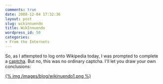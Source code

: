 ```yaml
---
comments: true
date: 2008-12-04 17:32:36
layout: post
slug: wikinnuendo
title: WikInnuendo
wordpress_id: 50
categories:
- From the Internets
---
```


So, as I attempted to log onto Wikipedia today, I was prompted to complete a [captcha](http://en.wikipedia.org/wiki/CAPTCHA). But no, this was no ordinary captcha. I'll let you draw your own conclusions:

[{% img /images/blog/wikinuendo1.png %}](/images/blog/wikinuendo1.png)
